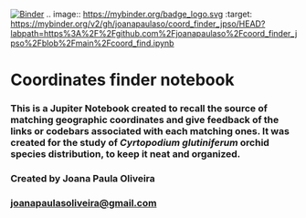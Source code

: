 [![Binder](https://mybinder.org/badge_logo.svg)](https://mybinder.org/v2/gh/joanapaulaso/coord_finder_jpso/HEAD?labpath=https%3A%2F%2Fgithub.com%2Fjoanapaulaso%2Fcoord_finder_jpso%2Fblob%2Fmain%2Fcoord_find.ipynb)
.. image:: https://mybinder.org/badge_logo.svg
 :target: https://mybinder.org/v2/gh/joanapaulaso/coord_finder_jpso/HEAD?labpath=https%3A%2F%2Fgithub.com%2Fjoanapaulaso%2Fcoord_finder_jpso%2Fblob%2Fmain%2Fcoord_find.ipynb
 
 # Coordinates finder notebook

### This is a Jupiter Notebook created to recall the source of matching geographic coordinates and give feedback of the links or codebars associated with each matching ones. It was created for the study of _Cyrtopodium glutiniferum_ orchid species distribution, to keep it neat and organized.

### Created by Joana Paula Oliveira
### joanapaulasoliveira@gmail.com
